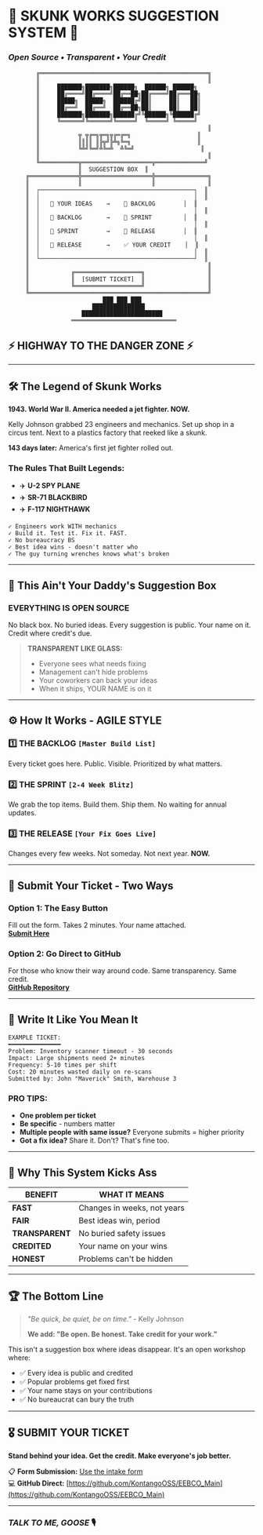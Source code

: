 # 🚀 SKUNK WORKS SUGGESTION SYSTEM 🚀
### _Open Source • Transparent • Your Credit_

```
        ╔════════════════════════════════════════════════╗
        ║                                                ║
        ║     ███████╗███████╗██████╗  ██████╗ ██████╗ 
        ║     ██╔════╝██╔════╝██╔══██╗██╔════╝██╔═══██╗
        ║     █████╗  █████╗  ██████╔╝██║     ██║   ██║
        ║     ██╔══╝  ██╔══╝  ██╔══██╗██║     ██║   ██║
        ║     ███████╗███████╗██████╔╝╚██████╗╚██████╔╝
        ║     ╚══════╝╚══════╝╚═════╝  ╚═════╝ ╚═════╝ 
        ║                                                ║
        ║           ╦ ╦╔═╗╦═╗╦╔═╔═╗                   ║
        ║           ║║║║ ║╠╦╝╠╩╗╚═╗                   ║
        ║           ╚╩╝╚═╝╩╚═╩  ╩╚═╝                   ║
        ║                                                ║
        ╚═══════════╦════════════════════╦══════════════╝
                    ║  SUGGESTION BOX  ║
     ╔══════════════╬════════════════════╬═══════════════╗
     ║              ║                    ║               ║
     ║  ┌────────────────────────────────────────────┐  ║
     ║  │                                            │  ║
     ║  │   📝 YOUR IDEAS    →    🔧 BACKLOG        │  ║
     ║  │                                            │  ║
     ║  │   🔧 BACKLOG       →    🏃 SPRINT         │  ║
     ║  │                                            │  ║
     ║  │   🏃 SPRINT        →    🚀 RELEASE        │  ║
     ║  │                                            │  ║
     ║  │   🚀 RELEASE       →    ✅ YOUR CREDIT    │  ║
     ║  │                                            │  ║
     ║  └────────────────────────────────────────────┘  ║
     ║                                                   ║
     ║            ╔═══════════════════╗                  ║
     ║            ║  [SUBMIT TICKET]  ║                  ║
     ║            ╚═══════════════════╝                  ║
     ╚═══════════════════════════════════════════════════╝
                           ███ ███ ███
                        ███████████████
                     ███████████████████████
                  ══════════════════════════════
```

## ⚡ HIGHWAY TO THE DANGER ZONE ⚡

---

## 🛠️ The Legend of Skunk Works

**1943. World War II. America needed a jet fighter. NOW.**

Kelly Johnson grabbed 23 engineers and mechanics. Set up shop in a circus tent. Next to a plastics factory that reeked like a skunk.

**143 days later:** America's first jet fighter rolled out.

### The Rules That Built Legends:
- ✈️ **U-2 SPY PLANE**
- ✈️ **SR-71 BLACKBIRD** 
- ✈️ **F-117 NIGHTHAWK**

```
✓ Engineers work WITH mechanics
✓ Build it. Test it. Fix it. FAST.
✓ No bureaucracy BS
✓ Best idea wins - doesn't matter who
✓ The guy turning wrenches knows what's broken
```

---

## 📢 This Ain't Your Daddy's Suggestion Box

### EVERYTHING IS OPEN SOURCE
No black box. No buried ideas. Every suggestion is public. Your name on it. Credit where credit's due.

> **TRANSPARENT LIKE GLASS:**
> - Everyone sees what needs fixing
> - Management can't hide problems  
> - Your coworkers can back your ideas
> - When it ships, YOUR NAME is on it

---

## ⚙️ How It Works - AGILE STYLE

### 1️⃣ THE BACKLOG `[Master Build List]`
Every ticket goes here. Public. Visible. Prioritized by what matters.

### 2️⃣ THE SPRINT `[2-4 Week Blitz]`  
We grab the top items. Build them. Ship them. No waiting for annual updates.

### 3️⃣ THE RELEASE `[Your Fix Goes Live]`
Changes every few weeks. Not someday. Not next year. **NOW.**

---

## 📝 Submit Your Ticket - Two Ways

### Option 1: The Easy Button
Fill out the form. Takes 2 minutes. Your name attached.  
**[Submit Here](https://sites.plane.so/intake/ac4ac84cd43f48279722b6b07761ed79/)**

### Option 2: Go Direct to GitHub
For those who know their way around code. Same transparency. Same credit.  
**[GitHub Repository](https://github.com/KontangoOSS/EEBCO_Main)**

---

## 💯 Write It Like You Mean It

```
EXAMPLE TICKET:
━━━━━━━━━━━━━━━
Problem: Inventory scanner timeout - 30 seconds
Impact: Large shipments need 2+ minutes  
Frequency: 5-10 times per shift
Cost: 20 minutes wasted daily on re-scans
Submitted by: John "Maverick" Smith, Warehouse 3
```

### PRO TIPS:
- **One problem per ticket**
- **Be specific** - numbers matter
- **Multiple people with same issue?** Everyone submits = higher priority  
- **Got a fix idea?** Share it. Don't? That's fine too.

---

## 🎯 Why This System Kicks Ass

| BENEFIT | WHAT IT MEANS |
|---------|---------------|
| **FAST** | Changes in weeks, not years |
| **FAIR** | Best ideas win, period |
| **TRANSPARENT** | No buried safety issues |
| **CREDITED** | Your name on your wins |
| **HONEST** | Problems can't be hidden |

---

## 🏆 The Bottom Line

> _"Be quick, be quiet, be on time."_ - Kelly Johnson  
> 
> **We add: "Be open. Be honest. Take credit for your work."**

This isn't a suggestion box where ideas disappear. It's an open workshop where:
- ✅ Every idea is public and credited
- ✅ Popular problems get fixed first  
- ✅ Your name stays on your contributions
- ✅ No bureaucrat can bury the truth

---

## 🎖️ SUBMIT YOUR TICKET

**Stand behind your idea. Get the credit. Make everyone's job better.**

📋 **Form Submission:** [Use the intake form](https://sites.plane.so/intake/ac4ac84cd43f48279722b6b07761ed79/)  
💻 **GitHub Direct:** [https://github.com/KontangoOSS/EEBCO_Main](https://github.com/KontangoOSS/EEBCO_Main)

---

### _TALK TO ME, GOOSE_ 🎙️
